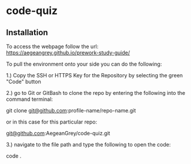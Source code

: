 # code-quiz

## Installation

To access the webpage follow the url: https://aegeangrey.github.io/prework-study-guide/

To pull the environment onto your side you can do the following:

1.) Copy the SSH or HTTPS Key for the Repository by selecting the green "Code" button

2.) go to Git or GitBash to clone the repo by entering the following into the command terminal:

git clone git@github.com:profile-name/repo-name.git

or in this case for this particular repo:

git@github.com:AegeanGrey/code-quiz.git

3.) navigate to the file path and type the following to open the code:

code .
